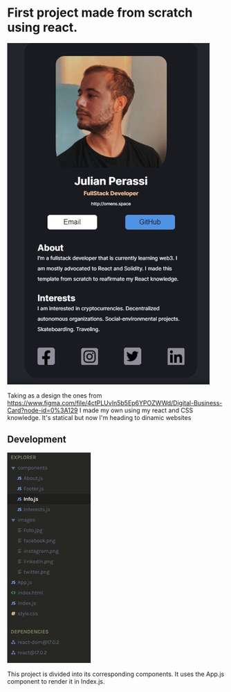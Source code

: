 # First project made from scratch using react.


![alt text](https://github.com/perassijulian/BusinessCard/blob/main/screenshots/Captura.JPG)

Taking as a design the ones from https://www.figma.com/file/4ctPLUvIn5b5Ep6YPOZWWd/Digital-Business-Card?node-id=0%3A129
I made my own using my react and CSS knowledge. It's statical but now I'm heading to dinamic websites

## Development

![alt text](https://github.com/perassijulian/BusinessCard/blob/main/screenshots/Captura2.JPG)

This project is divided into its corresponding components. It uses the App.js component to render it in Index.js.
